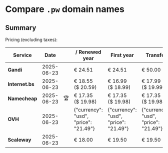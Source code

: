 # Compare `.pw` domain names

## Summary

Pricing (excluding taxes):

| Service | Date |  | / Renewed year | First year | Transfer | Restoration |
|--|--|--|--|--|--|--|
| **Gandi** | 2025-06-23 |  | € 24.51 | € 24.51 | € 50.00 | € 24.51 |
| **Internet.bs** | 2025-06-23 |  | € 18.55<br>($ 20.59) | € 16.99<br>($ 18.99) | € 17.99<br>($ 19.99) | € 35.05<br>($ 34.65) |
| **Namecheap** | 2025-06-23 | 🏆 | € 17.35<br>($ 19.98) | € 17.35<br>($ 19.98) | € 17.35<br>($ 19.98) |  |
| **OVH** | 2025-06-23 |  | {"currency": "usd", "price": "21.49"} | {"currency": "usd", "price": "21.49"} | {"currency": "usd", "price": "21.49"} |  |
| **Scaleway** | 2025-06-23 |  | € 18.00 | € 19.50 | € 19.50 | € 49.99 |
